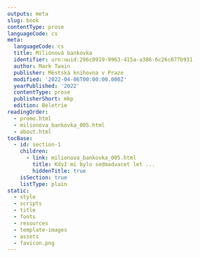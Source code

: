 ```yaml
---
outputs: meta
slug: book
contentType: prose
languageCode: cs
meta:
  languageCode: cs
  title: Miliónová bankovka
  identifier: urn:uuid:296c0919-9963-415a-a386-6c26c077b931
  author: Mark Twain
  publisher: Městská knihovna v Praze
  modified: '2022-04-06T00:00:00.000Z'
  yearPublished: '2022'
  contentType: prose
  publisherShort: mkp
  edition: Beletrie
readingOrder:
  - promo.html
  - milionova_bankovka_005.html
  - about.html
tocBase:
  - id: section-1
    children:
      - link: milionova_bankovka_005.html
        title: Když mi bylo sedmadvacet let ...
        hiddenTitle: true
    isSection: true
    listType: plain
static:
  - style
  - scripts
  - title
  - fonts
  - resources
  - template-images
  - assets
  - favicon.png
---
```

